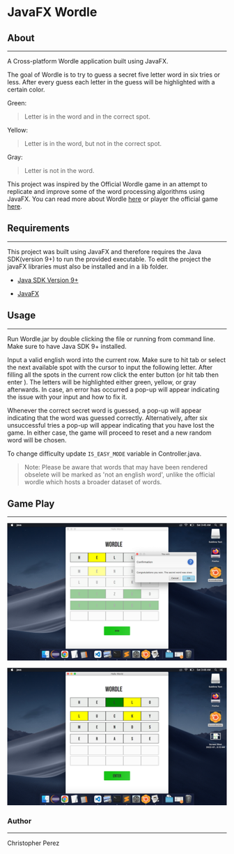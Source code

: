 # JavaFX Wordle

## About
---

A Cross-platform Wordle application built using JavaFX.

The goal of Wordle is to try to guess a secret five letter word in six tries or less. After every guess each letter in the guess will be highlighted with a certain color. 

 Green:

  > Letter is in the word and in the correct spot. 

Yellow:

  > Letter is in the word, but not in the correct spot.

Gray:

  > Letter is not in the word. 


This project was inspired by the Official Wordle game in an attempt to replicate and improve some of the word processing algorithms using JavaFX. You can read more about Wordle [here](https://www.nytimes.com/2022/01/03/technology/wordle-word-game-creator.html) or player the official game [here](https://www.nytimes.com/games/wordle/index.html). 


## Requirements
---

This project was built using JavaFX and therefore requires the Java SDK(version 9+) to run the provided executable. To edit the project the javaFX libraries must also be installed and in a lib folder.

 
- [Java SDK Version 9+](https://www.oracle.com/java/technologies/downloads/)

- [JavaFX](https://openjfx.io/)

## Usage
---
  Run Wordle.jar by double clicking the file or running from command line. Make sure to have Java SDK 9+ installed. 

  Input a valid english word into the current row. Make sure to hit tab or select the next available spot with the cursor to input the following letter. After filling all the spots in the current row click the enter button (or hit tab then enter ). The letters will be highlighted either green, yellow, or gray afterwards. In case, an error has occurred a pop-up will appear indicating the issue with your input and how to fix it. 

  Whenever the correct secret word is guessed, a pop-up will appear indicating that the word was guessed correctly. Alternatively, after six unsuccessful tries a pop-up will appear indicating that you have lost the game. In either case, the game will proceed to reset and a new random word will be chosen. 


  To change difficulty update `IS_EASY_MODE` variable in Controller.java. 

  
    
  > Note:
  Please be aware that words that may have been rendered obselete will be marked as 'not an english word', unlike the official wordle which hosts a broader dataset of words. 

## Game Play
---

  ![wordle-gameplay](wordle-play-screenshot.png)

  ![wordle-gameplay](wordle-play-screenshot-2.png)


### Author
---

 Christopher Perez